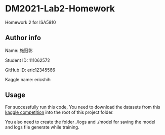# DM2021-Lab2-Homework
Homework 2 for ISA5810

## Author info
Name: 施冠彰

Student ID: 111062572

GitHub ID: eric12345566

Kaggle name: ericshih

## Usage
For successfully run this code, You need to download the datasets from this [kaggle competition](https://www.kaggle.com/competitions/dm2022-isa5810-lab2-homework/overview) into the root of this project folder. 

You also need to create the folder ./logs and ./model for saving the model and logs file generate while training.
